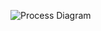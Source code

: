 
![Process Diagram](https://github.com/palash1995/Spotify-Data-Pipeline-ETL-using-Python/assets/138295922/2f5c1533-8c52-4bdf-a6d9-03c4962c77ea)
